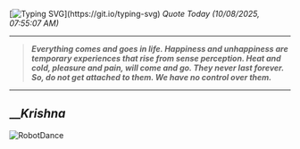 [![Typing SVG](https://readme-typing-svg.herokuapp.com?font=Press+Start+2P&color=C2F784&size=35&width=900&height=100&lines=Hello+World%2C+I'm+Hung+!)](https://git.io/typing-svg) 
_Quote Today (10/08/2025, 07:55:07 AM)_
___
>**_Everything comes and goes in life. Happiness and unhappiness are temporary experiences that rise from sense perception. Heat and cold, pleasure and pain, will come and go. They never last forever. So, do not get attached to them. We have no control over them._**
___

## __**_Krishna_**

![RobotDance](src/assets/images/robot-dancing-dribble.gif?style=center)

